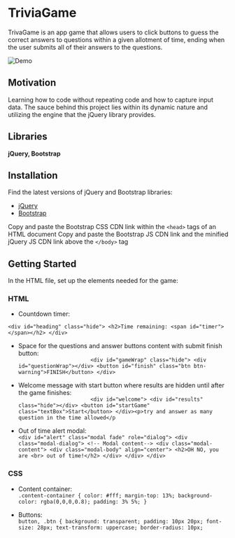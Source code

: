 # **TriviaGame**

TrivaGame is an app game that allows users to click buttons to guess the correct answers to questions within a given allotment of time, ending when the user submits all of their answers to the questions.

![Demo](assets/images/trivia_game_display.gif)

## **Motivation**
Learning how to code without repeating code and how to capture input data. The sauce  behind this project lies within its dynamic nature and utilizing the engine that the jQuery library provides.  


## **Libraries** 

**jQuery, Bootstrap**


## **Installation** 

Find the latest versions of jQuery and Bootstrap libraries:
- [jQuery](https://code.jquery.com/)
- [Bootstrap](https://getbootstrap.com/docs/4.3/getting-started/introduction/)

Copy and paste the Bootstrap CSS CDN link within the `<head>` tags of an HTML document
Copy and paste the Bootstrap JS CDN link and the minified jQuery JS CDN link above the `</body>` tag

## **Getting Started**
In the HTML file, set up the elements needed for the game:

### HTML
- Countdown timer:<br>

`<div id="heading" class="hide">
		<h2>Time remaining: <span id="timer"></span></h2>
	</div>`
- Space for the questions and answer buttons content with submit finish button: <br>
`						<div id="gameWrap" class="hide">
							<div id="questionWrap"></div>
							<button id="finish" class="btn btn-warning">FINISH</button>
						</div>`

- Welcome message with start button where results are hidden until after the game finishes: <br>
`						<div id="welcome">
							<div id="results" class="hide"></div>
							<button id="startGame" class="textBox">Start</button>
						</div><p>try and answer as many question in the time allowed</p`

- Out of time alert modal:<br>
    `<div id="alert" class="modal fade" role="dialog">
       <div class="modal-dialog">
         <!-- Modal content-->
         <div class="modal-content">
           <div class="modal-body" align="center">
             <h2>OH NO, you are <br> out of time!</h2>
           </div>
         </div>
       </div>`

### CSS
- Content container:<br>
`.content-container {
    color: #fff;
    margin-top: 13%;
    background-color: rgba(0,0,0,0.8);
    padding: 3% 5%;
}`

- Buttons:<br>
`button, .btn {
    background: transparent;
    padding: 10px 20px;
    font-size: 28px;
    text-transform: uppercase;
    border-radius: 10px;`























 



 


 
